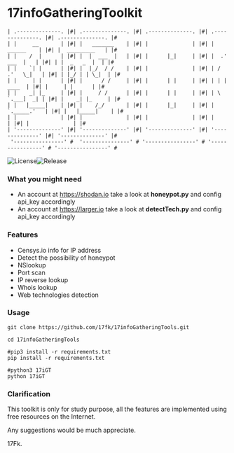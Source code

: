 # 17infoGatheringToolkit 



```
| .--------------. |#| .--------------. |#| .--------------. |#| .--------------. |#| .--------------. |#
| |     __       | |#| |   _______    | |#| |              | |#| |    ______    | |#| |  _________   | |#
| |    /  |      | |#| |  |  ___  |   | |#| |      |_|     | |#| |  .' ___  |   | |#| | |  _   _  |  | |#
| |    `| |      | |#| |  |_/  / /    | |#| |              | |#| | / .'   \_|   | |#| | |_/ | | \_|  | |#
| |     | |      | |#| |      / /     | |#| |      | |     | |#| | | |    ____  | |#| |     | |      | |#
| |    _| |_     | |#| |     / /      | |#| |      | |     | |#| | \ `.___]  _| | |#| |    _| |_     | |#
| |   |_____|    | |#| |    /_/       | |#| |      |_|     | |#| |  `._____.'   | |#| |   |_____|    | |#
| |              | |#| |              | |#| |              | |#| |              | |#| |              | |#
| '--------------' |#| '--------------' |#| '--------------' |#| '--------------' |#| '--------------' |#
 '----------------' #  '---------------' # '----------------' # '----------------' # '----------------' #
```

![License](https://img.shields.io/pypi/l/req)![Release](https://img.shields.io/badge/release-0.1.0-green)



### What you might need

- An account at https://shodan.io     take a look at **honeypot.py** and config api_key accordingly
- An account at https://larger.io     take a look at **detectTech.py** and config api_key accordingly

 

### Features

- Censys.io info for IP address
- Detect the possibility of honeypot
- NSlookup
- Port scan
- IP reverse lookup
- Whois lookup
- Web technologies detection



### Usage

```shell
git clone https://github.com/17fk/17infoGatheringTools.git

cd 17infoGatheringTools

#pip3 install -r requirements.txt
pip install -r requirements.txt

#python3 17iGT
python 17iGT
```



### Clarification

This toolkit is only for study purpose, all the features are implemented using free resources on the Internet.

Any suggestions would be much appreciate.



17Fk.

